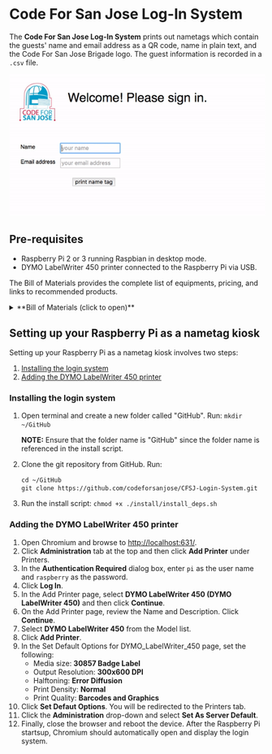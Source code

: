 # Code For San Jose Log-In System

The **Code For San Jose Log-In System** prints out nametags which contain the guests' name and email address as a QR code, name in plain text, and the Code For San Jose Brigade logo. The guest information is recorded in a `.csv` file.

![creating a nametag](static/images/nametag_web.gif)

Pre-requisites
--------------
* Raspberry Pi 2 or 3 running Raspbian in desktop mode.  
* DYMO LabelWriter 450 printer connected to the Raspberry Pi via USB.

The Bill of Materials provides the complete list of equipments, pricing, and links to recommended products.

<details><summary>**Bill of Materials (click to open)**</summary><p>

| Item No. | Description | Quantity | Price | Link |
|----------|---------------|----------|-------|------|
| 1 | Raspberry Pi 3 Model B | 1 | $38.31 | [Amazon link](https://www.amazon.com/Raspberry-Pi-RASPBERRYPI3-MODB-1GB-Model-Motherboard/dp/B01CD5VC92) |
| 2 | Raspberry Pi 7" Touchscreen Display | 1 | $66.99 | [Amazon link](https://www.amazon.com/Raspberry-Pi-7-Touchscreen-Display/dp/B0153R2A9I/) |
| 3 | Power Adapter | 1| $9.99| [Amazon link](https://www.amazon.com/CanaKit-Raspberry-Supply-Adapter-Charger/dp/B00MARDJZ4/) |
| 4 | Keyboard | 1 | $14.99| [Amazon link](https://www.amazon.com/Anker-Bluetooth-Ultra-Slim-Keyboard-Devices/dp/B005ONMDYE/) |
| 5 | Micro SD Card | 1| $15.95| [Amazon link](https://www.amazon.com/Samsung-Class-Micro-Adapter-MB-MC32DA/dp/B00WR4IJBE/) |
| 6 | DYMO LabelWriter 450 | 1| $66.95| [Amazon link](https://www.amazon.com/DYMO-LabelWriter-Thermal-Printer-1752264/dp/B0027JBLV4) |
| 7 | DYMO 2-1/4" x 4" labels (30857) | 1 | $10.00 | [Amazon link](https://www.amazon.com/DYMO-Adhesive-LabelWriter-Printers-30857/dp/B00009WO6F) |

**Total Cost:** $223.18

</p></details>

Setting up your Raspberry Pi as a nametag kiosk
-------------------------------------------------
Setting up your Raspberry Pi as a nametag kiosk involves two steps:

1. [Installing the login system](#installing_login)
2. [Adding the DYMO LabelWriter 450 printer](#adding_printer)

### <a name="installing_login">Installing the login system</a>

1. Open terminal and create a new folder called "GitHub". Run: `mkdir ~/GitHub`
    
    **NOTE:** Ensure that the folder name is "GitHub" since the folder name is referenced in the install script. 
2. Clone the git repository from GitHub. Run:
    ```
    cd ~/GitHub
    git clone https://github.com/codeforsanjose/CFSJ-Login-System.git
    ```
 
3. Run the install script: `chmod +x ./install/install_deps.sh`

### <a name="adding_printer">Adding the DYMO LabelWriter 450 printer</a>

1. Open Chromium and browse to [http://localhost:631/](http://localhost:631/).
2. Click **Administration** tab at the top and then click **Add Printer** under Printers.
3. In the **Authentication Required** dialog box, enter `pi` as the user name and `raspberry` as the password.
4. Click **Log In**.
5. In the Add Printer page, select **DYMO LabelWriter 450 (DYMO LabelWriter 450)** and then click **Continue**.
6. On the Add Printer page, review the Name and Description. Click **Continue**.
7. Select **DYMO LabelWriter 450** from the Model list.
8. Click **Add Printer**.
9. In the Set Default Options for DYMO_LabelWriter_450 page, set the following:
	* Media size: **30857 Badge Label**
	* Output Resolution: **300x600 DPI**
	* Halftoning: **Error Diffusion**
	* Print Density: **Normal**
	* Print Quality: **Barcodes and Graphics**
10. Click **Set Defaut Options**. You will be redirected to the Printers tab.
11. Click the **Administration** drop-down and select **Set As Server Default**.
12. Finally, close the browser and reboot the device.
After the Raspberry Pi startsup, Chromium should automatically open and display the login system.

